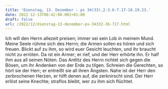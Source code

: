 ```yaml
---
title: 'Dienstag, 13. Dezember : ps 34(33),2-3.6-7.17-18.19.23.'
date: 2022-12-13T06:42:00.001+01:00
draft: false
url: /2022/12/dienstag-13-dezember-ps-34332-36-717.html
---
```


Ich will den Herrn allezeit preisen; immer sei sein Lob in meinem Mund. Meine Seele rühme sich des Herrn; die Armen sollen es hören und sich freuen. Blickt auf zu ihm, so wird euer Gesicht leuchten, und ihr braucht nicht zu erröten. Da ist ein Armer; er rief, und der Herr erhörte ihn. Er half ihm aus all seinen Nöten. Das Antlitz des Herrn richtet sich gegen die Bösen, um ihr Andenken von der Erde zu tilgen. Schreien die Gerechten, so hört sie der Herr; er entreißt sie all ihren Ängsten. Nahe ist der Herr den zerbrochenen Herzen, er hilft denen auf, die zerknirscht sind. Der Herr erlöst seine Knechte; straflos bleibt, wer zu ihm sich flüchtet.